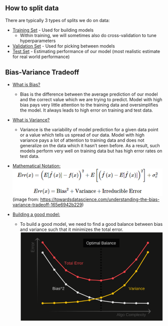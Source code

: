 ## How to split data

There are typically 3 types of splits we do on data:
* <ins>Training Set</ins> - Used for building models
    * Within training, we will sometimes also do cross-validation to tune hyperparameters
* <ins>Validation Set</ins> - Used for picking between models
* <ins>Test Set</ins> - Estimating performance of our model (most realistic estimate for real world performance)

## Bias-Variance Tradeoff
* <ins>What is Bias?</ins>
    * Bias is the difference between the average prediction of our model and the correct value which we are trying to predict. Model with high bias pays very little attention to the training data and oversimplifies the model. It always leads to high error on training and test data.

* <ins>What is Variance?</ins>
    * Variance is the variability of model prediction for a given data point or a value which tells us spread of our data. Model with high variance pays a lot of attention to training data and does not generalize on the data which it hasn’t seen before. As a result, such models perform very well on training data but has high error rates on test data.

* <ins>Mathematical Notation:</ins>
![Bias Variance Tradeoff](./imgs/bias_variance_tradeoff.PNG)  
(image from: https://towardsdatascience.com/understanding-the-bias-variance-tradeoff-165e6942b229)

* <ins>Building a good model:</ins>
    * To build a good model, we need to find a good balance between bias and variance such that it minimizes the total error.
![Bias Variance Tradeoff Optimal](./imgs/bias_variance_optimal.PNG) 